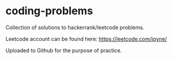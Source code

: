 # coding-problems
Collection of solutions to hackerrank/leetcode problems.

Leetcode account can be found here:
https://leetcode.com/jpyne/

Uploaded to Github for the purpose of practice.
